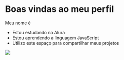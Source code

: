 # Boas vindas ao meu perfil

Meu nome é 

- Estou estudando na Alura
- Estou aprendendo a linguagem JavaScript
- Utilizo este espaço para compartilhar meus projetos

![](https://media1.tenor.com/m/QjhGoP-ALwkAAAAd/eating-while-sleeping-sleepy.gif)

